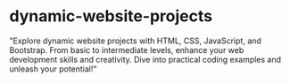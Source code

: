# dynamic-website-projects
"Explore dynamic website projects with HTML, CSS, JavaScript, and Bootstrap. From basic to intermediate levels, enhance your web development skills and creativity. Dive into practical coding examples and unleash your potential!"
